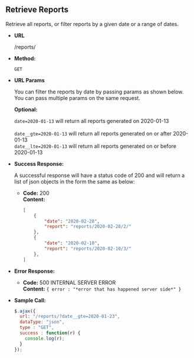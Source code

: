 **Retrieve Reports**
----
  Retrieve all reports, or filter reports by a given date or a range of dates.

* **URL**

  /reports/

* **Method:**

  `GET`
  
*  **URL Params**

   You can filter the reports by date by passing params as shown below. You can pass multiple params on the same request.

   **Optional:**
 
   `date=2020-01-13` will return all reports generated on 2020-01-13 </br>
   </br>`date__gte=2020-01-13` will return all reports generated on or after 2020-01-13
   </br>`date__lte=2020-01-13` will return all reports generated on or before 2020-01-13

* **Success Response:**
  
  A successful response will have a status code of 200 and will return a list of json objects in the form the same as below:

  * **Code:** 200 <br />
    **Content:** 
    ``` json
    [
        {
            "date": "2020-02-28",
            "report": "reports/2020-02-28/2/"
        },
        {
            "date": "2020-02-10",
            "report": "reports/2020-02-10/3/"
        },
    ]
    ```
 
* **Error Response:**

  * **Code:** 500 INTERNAL SERVER ERROR  <br />
    **Content:** `{ error : "*error that has happened server side*" }`

* **Sample Call:**

  ``` js    
  $.ajax({
    url: "/reports/?date__gte=2020-01-23",
    dataType: "json",
    type : "GET",
    success : function(r) {
      console.log(r);
    }
  });
  ```